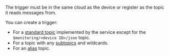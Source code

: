 The trigger must be in the same cloud as the device or register as the topic it reads messages from.

You can create a trigger:
* For a [standard topic](../../iot-core/concepts/topic/index.md) implemented by the service except for the `$monitoring/<device ID>/json` topic.
* For a topic with any [subtopics](../../iot-core/concepts/topic/subtopic.md) and wildcards.
* For an [alias](../../iot-core/concepts/topic/usage.md#aliases) topic.